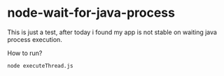 # node-wait-for-java-process
This is just a test, after today i found my app is not stable on waiting java process execution.

How to run? 
```
node executeThread.js
```
